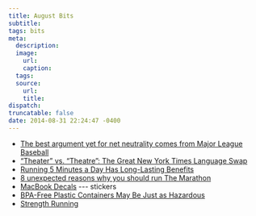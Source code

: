 ```yaml
---
title: August Bits
subtitle:
tags: bits
meta:
  description:
  image:
    url:
    caption:
  tags:
  source:
    url:
    title:
dispatch:
truncatable: false
date: 2014-08-31 22:24:47 -0400
---
```


* [The best argument yet for net neutrality comes from Major League Baseball][bam]
* [“Theater” vs. “Theatre”: The Great New York Times Language Swap][theater]
* [Running 5 Minutes a Day Has Long-Lasting Benefits][run5]
* [8 unexpected reasons why you should run The Marathon][the8]
* [MacBook Decals][stickers] --- stickers
* [BPA-Free Plastic Containers May Be Just as Hazardous][bpaFree]
* [Strength Running][sr]


[bam]: http://qz.com/241250/the-best-argument-yet-for-net-neutrality-comes-from-major-league-baseball/
[theater]: http://meta.bitfilter.net/theater-vs-theatre-the-great-new-york-times-language-swap/
[run5]: http://well.blogs.nytimes.com/2014/07/30/running-just-5-minutes-a-day-has-long-lasting-benefits/
[the8]: https://medium.com/@KindCraig/f-ck-that-sh-t-46b758cd74a6
[stickers]: http://thedecalguru.com/macbook-decals/
[bpaFree]: http://www.scientificamerican.com/article/bpa-free-plastic-containers-may-be-just-as-hazardous/
[sr]: http://strengthrunning.com/ "Get Stronger, Stay Healthy and Race Faster"
